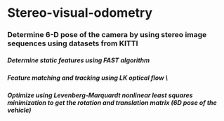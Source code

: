 # Stereo-visual-odometry
### Determine 6-D pose of the camera by using stereo image sequences using datasets from KITTI
##### Determine static features using FAST algorithm
##### Feature matching and tracking using LK optical flow \\
##### Optimize using Levenberg-Marquardt nonlinear least squares minimization to get the rotation and translation matrix (6D pose of the vehicle)

